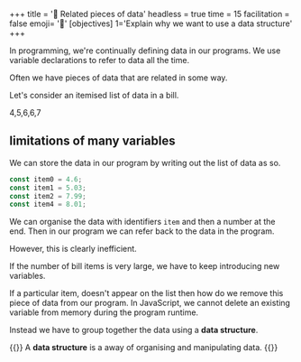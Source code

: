+++
title = '💾 Related pieces of data'
headless = true
time = 15
facilitation = false
emoji= '🧩'
[objectives]
    1='Explain why we want to use a data structure'
+++

In programming, we're continually defining data in our programs.
We use variable declarations to refer to data all the time.

Often we have pieces of data that are related in some way.

Let's consider an itemised list of data in a bill.

4,5,6,6,7

## limitations of many variables

We can store the data in our program by writing out the list of data as so.

```js
const item0 = 4.6;
const item1 = 5.03;
const item2 = 7.99;
const item4 = 8.01;
```

We can organise the data with identifiers `item` and then a number at the end. Then in our program we can refer back to the data in the program.

However, this is clearly inefficient.

If the number of bill items is very large, we have to keep introducing new variables.

If a particular item, doesn't appear on the list then how do we remove this piece of data from our program. In JavaScript, we cannot delete an existing variable from memory during the program runtime.

Instead we have to group together the data using a **data structure**.

{{<note>}}
A **data structure** is a away of organising and manipulating data.
{{</note>}}
